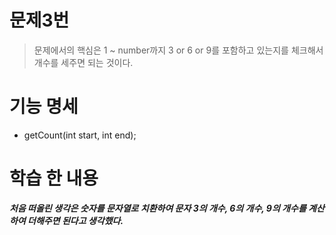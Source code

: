 # 문제3번
> 문제에서의 핵심은 1 ~ number까지 3 or 6 or 9를 포함하고 있는지를 체크해서 개수를 세주면 되는 것이다.
# 기능 명세
* getCount(int start, int end);

# 학습 한 내용
***처음 떠올린 생각은 숫자를 문자열로 치환하여 문자 3의 개수, 6의 개수, 9의 개수를 계산하여 더해주면 된다고 생각했다.***